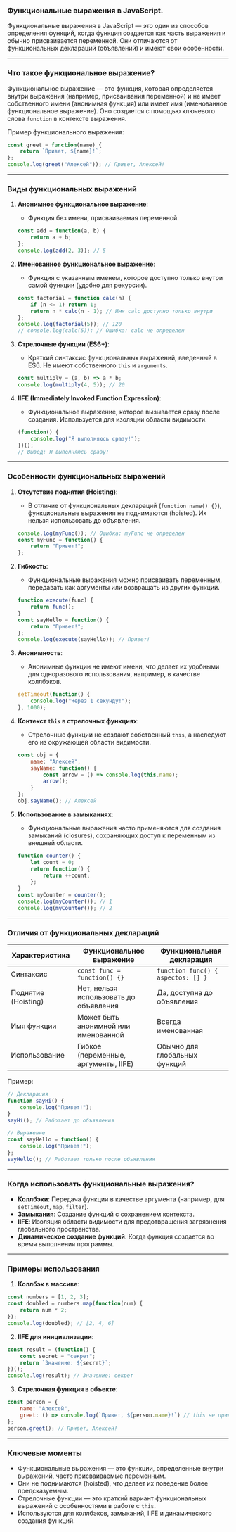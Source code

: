 ### Функциональные выражения в JavaScript.

Функциональные выражения в JavaScript — это один из способов определения функций, когда функция создается как часть 
выражения и обычно присваивается переменной. Они отличаются от функциональных деклараций (объявлений) и имеют свои 
особенности.

---

### **Что такое функциональное выражение?**

Функциональное выражение — это функция, которая определяется внутри выражения (например, присваивания переменной) и 
не имеет собственного имени (анонимная функция) или имеет имя (именованное функциональное выражение). Оно создается 
с помощью ключевого слова `function` в контексте выражения.

Пример функционального выражения:
```javascript
const greet = function(name) {
    return `Привет, ${name}!`;
};
console.log(greet("Алексей")); // Привет, Алексей!
```

---

### **Виды функциональных выражений**

1. **Анонимное функциональное выражение**:
   - Функция без имени, присваиваемая переменной.
   ```javascript
   const add = function(a, b) {
       return a + b;
   };
   console.log(add(2, 3)); // 5
   ```

2. **Именованное функциональное выражение**:
   - Функция с указанным именем, которое доступно только внутри самой функции (удобно для рекурсии).
   ```javascript
   const factorial = function calc(n) {
       if (n <= 1) return 1;
       return n * calc(n - 1); // Имя calc доступно только внутри
   };
   console.log(factorial(5)); // 120
   // console.log(calc(5)); // Ошибка: calc не определен
   ```

3. **Стрелочные функции (ES6+)**:
   - Краткий синтаксис функциональных выражений, введенный в ES6. Не имеют собственного `this` и `arguments`.
   ```javascript
   const multiply = (a, b) => a * b;
   console.log(multiply(4, 5)); // 20
   ```

4. **IIFE (Immediately Invoked Function Expression)**:
   - Функциональное выражение, которое вызывается сразу после создания. Используется для изоляции области видимости.
   ```javascript
   (function() {
       console.log("Я выполняюсь сразу!");
   })();
   // Вывод: Я выполняюсь сразу!
   ```

---

### **Особенности функциональных выражений**

1. **Отсутствие поднятия (Hoisting)**:
   - В отличие от функциональных деклараций (`function name() {}`), функциональные выражения не поднимаются (hoisted). Их нельзя использовать до объявления.
   ```javascript
   console.log(myFunc()); // Ошибка: myFunc не определен
   const myFunc = function() {
       return "Привет!";
   };
   ```

2. **Гибкость**:
   - Функциональные выражения можно присваивать переменным, передавать как аргументы или возвращать из других функций.
   ```javascript
   function execute(func) {
       return func();
   }
   const sayHello = function() {
       return "Привет!";
   };
   console.log(execute(sayHello)); // Привет!
   ```

3. **Анонимность**:
   - Анонимные функции не имеют имени, что делает их удобными для одноразового использования, например, в качестве коллбэков.
   ```javascript
   setTimeout(function() {
       console.log("Через 1 секунду!");
   }, 1000);
   ```

4. **Контекст `this` в стрелочных функциях**:
   - Стрелочные функции не создают собственный `this`, а наследуют его из окружающей области видимости.
   ```javascript
   const obj = {
       name: "Алексей",
       sayName: function() {
           const arrow = () => console.log(this.name);
           arrow();
       }
   };
   obj.sayName(); // Алексей
   ```

5. **Использование в замыканиях**:
   - Функциональные выражения часто применяются для создания замыканий (closures), сохраняющих доступ к переменным из внешней области.
   ```javascript
   function counter() {
       let count = 0;
       return function() {
           return ++count;
       };
   }
   const myCounter = counter();
   console.log(myCounter()); // 1
   console.log(myCounter()); // 2
   ```

---

### **Отличия от функциональных деклараций**

| Характеристика                | Функциональное выражение                       | Функциональная декларация                  |
|-------------------------------|-----------------------------------------------|--------------------------------------------|
| Синтаксис                    | `const func = function() {}`                 | `function func() { aspectos: [] }`           |
| Поднятие (Hoisting)          | Нет, нельзя использовать до объявления        | Да, доступна до объявления                 |
| Имя функции                  | Может быть анонимной или именованной          | Всегда именованная                     |
| Использование                | Гибкое (переменные, аргументы, IIFE)         | Обычно для глобальных функций              |

Пример:
```javascript
// Декларация
function sayHi() {
    console.log("Привет!");
}
sayHi(); // Работает до объявления

// Выражение
const sayHello = function() {
    console.log("Привет!");
};
sayHello(); // Работает только после объявления
```

---

### **Когда использовать функциональные выражения?**

- **Коллбэки**: Передача функции в качестве аргумента (например, для `setTimeout`, `map`, `filter`).
- **Замыкания**: Создание функций с сохранением контекста.
- **IIFE**: Изоляция области видимости для предотвращения загрязнения глобального пространства.
- **Динамическое создание функций**: Когда функция создается во время выполнения программы.

---

### **Примеры использования**

1. **Коллбэк в массиве**:
```javascript
const numbers = [1, 2, 3];
const doubled = numbers.map(function(num) {
    return num * 2;
});
console.log(doubled); // [2, 4, 6]
```

2. **IIFE для инициализации**:
```javascript
const result = (function() {
    const secret = "секрет";
    return `Значение: ${secret}`;
})();
console.log(result); // Значение: секрет
```

3. **Стрелочная функция в объекте**:
```javascript
const person = {
    name: "Алексей",
    greet: () => console.log(`Привет, ${person.name}!`) // this не привязан к person
};
person.greet(); // Привет, Алексей!
```

---

### **Ключевые моменты**
- Функциональные выражения — это функции, определенные внутри выражений, часто присваиваемые переменным.
- Они не поднимаются (hoisted), что делает их поведение более предсказуемым.
- Стрелочные функции — это краткий вариант функциональных выражений с особенностями в работе с `this`.
- Используются для коллбэков, замыканий, IIFE и динамического создания функций.
